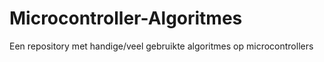 # Microcontroller-Algoritmes
Een repository met handige/veel gebruikte algoritmes op microcontrollers
